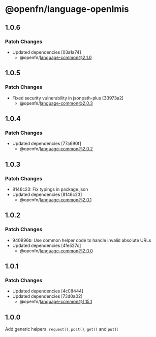 # @openfn/language-openlmis

## 1.0.6

### Patch Changes

- Updated dependencies [03a1a74]
  - @openfn/language-common@2.1.0

## 1.0.5

### Patch Changes

- Fixed security vulnerability in jsonpath-plus [33973a2]
  - @openfn/language-common@2.0.3

## 1.0.4

### Patch Changes

- Updated dependencies [77a690f]
  - @openfn/language-common@2.0.2

## 1.0.3

### Patch Changes

- 8146c23: Fix typings in package.json
- Updated dependencies [8146c23]
  - @openfn/language-common@2.0.1

## 1.0.2

### Patch Changes

- 940996b: Use common helper code to handle invalid absolute URLs
- Updated dependencies [4fe527c]
  - @openfn/language-common@2.0.0

## 1.0.1

### Patch Changes

- Updated dependencies [4c08444]
- Updated dependencies [73d0a02]
  - @openfn/language-common@1.15.1

## 1.0.0

Add generic helpers. `request()`, `post()`, `get()` and `put()`
